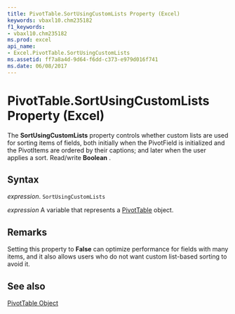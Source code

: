 ```yaml
---
title: PivotTable.SortUsingCustomLists Property (Excel)
keywords: vbaxl10.chm235182
f1_keywords:
- vbaxl10.chm235182
ms.prod: excel
api_name:
- Excel.PivotTable.SortUsingCustomLists
ms.assetid: ff7a8a4d-9d64-f6dd-c373-e979d016f741
ms.date: 06/08/2017
---
```



# PivotTable.SortUsingCustomLists Property (Excel)

The  **SortUsingCustomLists** property controls whether custom lists are used for sorting items of fields, both initially when the PivotField is initialized and the PivotItems are ordered by their captions; and later when the user applies a sort. Read/write **Boolean** .


## Syntax

 _expression_. `SortUsingCustomLists`

 _expression_ A variable that represents a [PivotTable](Excel.PivotTable.md) object.


## Remarks

Setting this property to  **False** can optimize performance for fields with many items, and it also allows users who do not want custom list-based sorting to avoid it.


## See also


[PivotTable Object](Excel.PivotTable.md)

